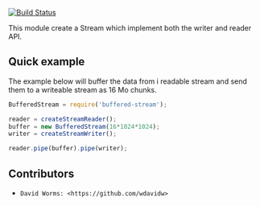 [![Build Status](https://secure.travis-ci.org/wdavidw/node-buffered-stream.png)](http://travis-ci.org/wdavidw/node-buffered-stream)

This module create a Stream which implement both the writer and reader API.

Quick example
-------------

The example below will buffer the data from i readable stream and send them to a writeable stream as 16 Mo chunks.

```javascript
BufferedStream = require('buffered-stream');

reader = createStreamReader();
buffer = new BufferedStream(16*1024*1024);
writer = createStreamWriter();

reader.pipe(buffer).pipe(writer);
```

Contributors
------------

*	  David Worms: <https://github.com/wdavidw>

[travis]: https://travis-ci.org/#!/wdavidw/node-buffered-stream

